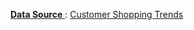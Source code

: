 
<ins> **Data Source** </ins>: [Customer Shopping Trends](https://docs.google.com/spreadsheets/d/e/2PACX-1vRoYzH5DRko2FEHJunpG79Wb93ZF-UwNX9M1Xge4oweLXM16hwXrhA-y4U4iBN400wejpOOWmMl6Yz7/pubhtml)
